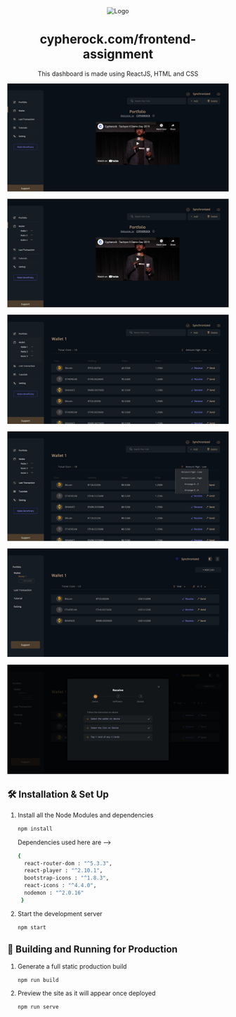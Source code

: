 <div align="center">
  <img alt="Logo" src="https://res.cloudinary.com/crunchbase-production/image/upload/c_lpad,h_256,w_256,f_auto,q_auto:eco,dpr_1/e9afedb50d8b318b3299" width="250" />
</div>

<h1 align="center">
  cypherock.com/frontend-assignment
</h1>
<p align="center">
  This dashboard is made using ReactJS, HTML and CSS
</p>


![image1](https://raw.githubusercontent.com/Sayan-Maity/Cypherock-Tutorial/main/src/assets/readmeImages/image1.jpg) 

![image2](https://raw.githubusercontent.com/Sayan-Maity/Cypherock-Tutorial/main/src/assets/readmeImages/image2.jpg)

![image3](https://raw.githubusercontent.com/Sayan-Maity/Cypherock-Tutorial/main/src/assets/readmeImages/image3.jpg)

![image4](https://raw.githubusercontent.com/Sayan-Maity/Cypherock-Tutorial/main/src/assets/readmeImages/image4.jpg)

![image5](https://raw.githubusercontent.com/Sayan-Maity/Cypherock-Tutorial/main/src/assets/readmeImages/image5.jpg)

![image6](https://raw.githubusercontent.com/Sayan-Maity/Cypherock-Tutorial/main/src/assets/readmeImages/image6.jpg)


## 🛠 Installation & Set Up

1. Install all the Node Modules and dependencies

   ```sh
   npm install 
   ```
   Dependencies used here are -->
   ```sh
   { 
     react-router-dom : "^5.3.3",
     react-player : "^2.10.1",
     bootstrap-icons : "^1.8.3",
     react-icons : "^4.4.0",
     nodemon : "^2.0.16"
    }
   ```

4. Start the development server

   ```sh
   npm start
   ```

## 🚀 Building and Running for Production

1. Generate a full static production build

   ```sh
   npm run build
   ```

1. Preview the site as it will appear once deployed

   ```sh
   npm run serve
   ```
